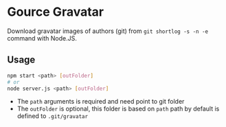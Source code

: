 # Gource Gravatar

Download gravatar images of authors (git) from `git shortlog -s -n -e` command with Node.JS.

## Usage
```bash
npm start <path> [outFolder]
# or
node server.js <path> [outFolder]
```

- The `path` arguments is required and need point to git folder
- The `outFolder` is optional, this folder is based on `path` path by default is defined
  to `.git/gravatar`
